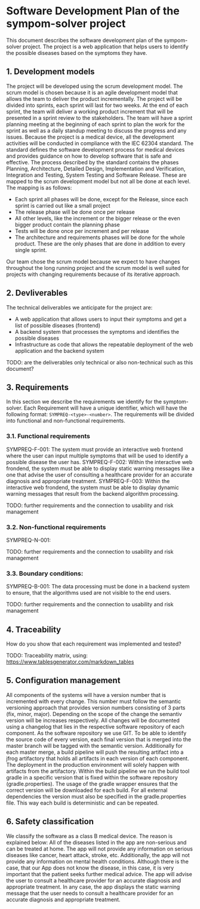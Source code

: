 # Software Development Plan of the sympom-solver project
This document describes the software development plan of the sympom-solver project. The project is a web application that helps users to identify the possible diseases based on the symptoms they have. 

## 1. Development models
The project will be developed using the scrum development model. The scrum model is chosen because it is an agile development model that allows the team to deliver the product incrementally. The project will be divided into sprints, each sprint will last for two weeks. At the end of each sprint, the team will deliver a working product increment that will be presented in a sprint review to the stakeholders. The team will have a sprint planning meeting at the beginning of each sprint to plan the work for the sprint as well as a daily standup meeting to discuss the progress and any issues. 
Because the project is a medical device, all the development activities will be conducted in compliance with the IEC 62304 standard. The standard defines the software development process for medical devices and provides guidance on how to develop software that is safe and effective. The process described by the standard contains the phases Planning, Architecture, Detailed Design, Implementation and Verification, Integration and Testing, System Testing and Software Release. These are mapped to the scrum development model but not all be done at each level. The mapping is as follows:
- Each sprint all phases will be done, except for the Release, since each sprint is carried out like a small project
- The release phase will be done once per release
- All other levels, like the increment or the bigger release or the even bigger product contain the planning phase
- Tests will be done once per increment and per release
- The architecture and requirements phases will be done for the whole product. These are the only phases that are done in addition to every single sprint. 

Our team chose the scrum model because we expect to have changes throughout the long running project and the scrum model is well suited for projects with changing requirements because of its iterative approach. 

## 2. Devliverables
The technical deliverables we anticipate for the project are:
- A web application that allows users to input their symptoms and get a list of possible diseases (frontend)
- A backend system that processes the symptoms and identifies the possible diseases
- Infrastructure as code that allows the repeatable deployment of the web application and the backend system

TODO: are the deliverables only technical or also non-technical such as this document?

## 3. Requirements
In this section we describe the requirements we identify for the symptom-solver. Each Requirement will have a unique identifier, which will have the following format: `SYMPREQ-<type>-<number>`. The requirements will be divided into functional and non-functional requirements.

### 3.1. Functional requirements

SYMPREQ-F-001: The system must provide an interactive web frontend where the user can input multiple symptoms that will be used to identify a possible disease the user has. 
SYMPREQ-F-002: Within the interactive web frondend, the system must be able to display static warning messages like a one that advise the user of consulting a healthcare provider for an accurate diagnosis and appropriate treatment. 
SYMPREQ-F-003: Within the interactive web frondend, the system must be able to display dynamic warning messages that result from the backend algorithm processing. 

TODO: further requirements and the connection to usability and risk management

### 3.2. Non-functional requirements

SYMPREQ-N-001: 

TODO: further requirements and the connection to usability and risk management


### 3.3. Boundary conditions:

SYMPREQ-B-001: The data processing must be done in a backend system to ensure, that the algorithms used are not visible to the end users.

TODO: further requirements and the connection to usability and risk management


## 4. Traceability
How do you show that each requirement was implemented and tested?

TODO: Traceability matrix, using: https://www.tablesgenerator.com/markdown_tables

## 5. Configuration management
All components of the systems will have a version number that is incremented with every change. This number must follow the semantic versioning approach that provides version numbers consisting of 3 parts (fix, minor, major). Depending on the scope of the change the semantiv version will be increases respectively. All changes will be documented using a changelog that lies in the respective software repository of each component. As the software repository we use GIT. To be able to identify the source code of every version, each final version that is merged into the master branch will be tagged with the semantic version. Additionally for each master merge, a build pipeline will push the resulting artifact into a jfrog artifactory that holds all artifacts in each version of each component. The deployment in the production environment will solely happen with artifacts from the artifactory. Within the build pipeline we run the build tool gradle in a specific version that is fixed within the software repository (gradle.properties). The usage of the gradle wrapper ensures that the correct version will be downloaded for each build. For all external dependencies the version must also be specified in the gradle.properties file. This way each build is deterministic and can be repeated. 

## 6. Safety classification

We classify the software as a class B medical device. The reason is explained below:
All of the diseases listed in the app are non-serious and can be treated at home. The app will not provide any information on serious diseases like cancer, heart attack, stroke, etc. Additionally, the app will not provide any information on mental health conditions. Although there is the case, that our App does not know the disease, in this case, it is very important that the patient seeks further medical advice. The app will advise the user to consult a healthcare provider for an accurate diagnosis and appropriate treatment. In any case, the app displays the static warning message that the user needs to consult a healthcare provider for an accurate diagnosis and appropriate treatment.
